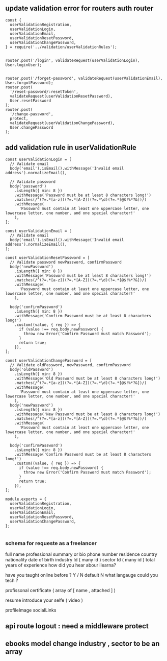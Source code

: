 ## update validation error for routers auth router

```
const {
  userValidationRegistration,
  userValidationLogin,
  userValidationEmail,
  userValidationResetPassword,
  userValidationChangePassword,
} = require('../validation/userValidationRules');


router.post('/login', validateRequest(userValidationLogin), User.loginUser);


router.post('/forget-password', validateRequest(userValidationEmail), User.forgotPassword);
router.post(
  '/reset-password/:resetToken',
  validateRequest(userValidationResetPassword),
  User.resetPassword
);
router.post(
  '/change-password',
  protect,
  validateRequest(userValidationChangePassword),
  User.changePassword
);
```

## add validation rule in userValidationRule

```
const userValidationLogin = [
  // Validate email
  body('email').isEmail().withMessage('Invalid email address').normalizeEmail(),

  // Validate password
  body('password')
    .isLength({ min: 8 })
    .withMessage('Password must be at least 8 characters long!')
    .matches(/^(?=.*[a-z])(?=.*[A-Z])(?=.*\d)(?=.*[@$!%*?&])/)
    .withMessage(
      'Password must contain at least one uppercase letter, one lowercase letter, one number, and one special character!'
    ),
];

const userValidationEmail = [
  // Validate email
  body('email').isEmail().withMessage('Invalid email address').normalizeEmail(),
];

const userValidationResetPassword = [
  // Validate password newPassword, confirmPassword
  body('newPassword')
    .isLength({ min: 8 })
    .withMessage('Password must be at least 8 characters long!')
    .matches(/^(?=.*[a-z])(?=.*[A-Z])(?=.*\d)(?=.*[@$!%*?&])/)
    .withMessage(
      'Password must contain at least one uppercase letter, one lowercase letter, one number, and one special character!'
    ),

  body('confirmPassword')
    .isLength({ min: 8 })
    .withMessage('Confirm Password must be at least 8 characters long!')
    .custom((value, { req }) => {
      if (value !== req.body.newPassword) {
        throw new Error('Confirm Password must match Password');
      }
      return true;
    }),
];

const userValidationChangePassword = [
  // Validate oldPassword, newPassword, confirmPassword
  body('oldPassword')
    .isLength({ min: 8 })
    .withMessage('Old Password must be at least 8 characters long!')
    .matches(/^(?=.*[a-z])(?=.*[A-Z])(?=.*\d)(?=.*[@$!%*?&])/)
    .withMessage(
      'Password must contain at least one uppercase letter, one lowercase letter, one number, and one special character!'
    ),
  body('newPassword')
    .isLength({ min: 8 })
    .withMessage('New Password must be at least 8 characters long!')
    .matches(/^(?=.*[a-z])(?=.*[A-Z])(?=.*\d)(?=.*[@$!%*?&])/)
    .withMessage(
      'Password must contain at least one uppercase letter, one lowercase letter, one number, and one special character!'
    ),

  body('confirmPassword')
    .isLength({ min: 8 })
    .withMessage('Confirm Password must be at least 8 characters long!')
    .custom((value, { req }) => {
      if (value !== req.body.newPassword) {
        throw new Error('Confirm Password must match Password');
      }
      return true;
    }),
];

module.exports = {
  userValidationRegistration,
  userValidationLogin,
  userValidationEmail,
  userValidationResetPassword,
  userValidationChangePassword,
};


```

### schema for requeste as a freelancer

full name
professional summary or bio
phone number
residence country
nationality
date of birth
industry Id ( many id )
sector Id ( many id )
total years of experience
how did you hear abour ilearna?

have you taught online before ? Y / N default N
what langauge could you tech ?

profissonal certificate ( array of [ name , attached ] )

resume
introduce your selfe ( video )

profileImage
socialLinks

## api route logout : need a middleware protect

## ebooks model change industry , sector to be an array
